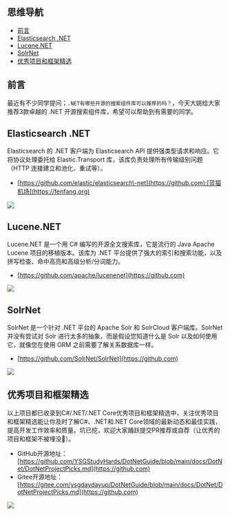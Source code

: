 ## 思维导航

* [前言](https://github.com)
* [Elasticsearch .NET](https://github.com)
* [Lucene.NET](https://github.com)
* [SolrNet](https://github.com)
* [优秀项目和框架精选](https://github.com)

## 前言


最近有不少同学提问；`.NET有哪些开源的搜索组件库可以推荐的吗？`，今天大姚给大家推荐3款卓越的 .NET 开源搜索组件库，希望可以帮助到有需要的同学。


## Elasticsearch .NET


Elasticsearch 的 .NET 客户端为 Elasticsearch API 提供强类型请求和响应。它将协议处理委托给 Elastic.Transport 库，该库负责处理所有传输级别问题（HTTP 连接建立和池化、重试等）。


* [https://github.com/elastic/elasticsearch\-net](https://github.com):[蓝猫机场](https://fenfang.org)


![](https://img2024.cnblogs.com/blog/1336199/202409/1336199-20240914134340570-1269182684.png)


## Lucene.NET


Lucene.NET 是一个用 C\# 编写的开源全文搜索库，它是流行的 Java Apache Lucene 项目的移植版本。该库为 .NET 平台提供了强大的索引和搜索功能，以及拼写检查、命中高亮和高级分析/分词能力。


* [https://github.com/apache/lucenenet](https://github.com)


![](https://img2024.cnblogs.com/blog/1336199/202409/1336199-20240914134358572-913331346.png)


## SolrNet


SolrNet 是一个针对 .NET 平台的 Apache Solr 和 SolrCloud 客户端库。SolrNet 并没有尝试对 Solr 进行太多的抽象，而是假设您知道什么是 Solr 以及如何使用它，就像您在使用 ORM 之前需要了解关系数据库一样。


* [https://github.com/SolrNet/SolrNet](https://github.com)


![](https://img2024.cnblogs.com/blog/1336199/202409/1336199-20240914134413907-1738443984.png)


## 优秀项目和框架精选


以上项目都已收录到C\#/.NET/.NET Core优秀项目和框架精选中，关注优秀项目和框架精选能让你及时了解C\#、.NET和.NET Core领域的最新动态和最佳实践，提高开发工作效率和质量。坑已挖，欢迎大家踊跃提交PR推荐或自荐（让优秀的项目和框架不被埋没🤞）。


* GitHub开源地址：[https://github.com/YSGStudyHards/DotNetGuide/blob/main/docs/DotNet/DotNetProjectPicks.md](https://github.com)
* Gitee开源地址：[https://gitee.com/ysgdaydayup/DotNetGuide/blob/main/docs/DotNet/DotNetProjectPicks.md](https://github.com)


![](https://img2024.cnblogs.com/blog/1336199/202409/1336199-20240914134433467-1903945394.png)


